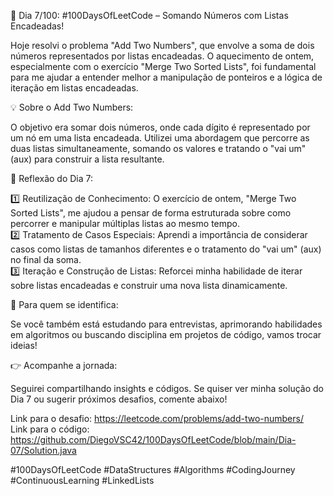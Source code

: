 🚀 Dia 7/100: #100DaysOfLeetCode – Somando Números com Listas Encadeadas!

Hoje resolvi o problema "Add Two Numbers", que envolve a soma de dois números representados por listas encadeadas. O aquecimento de ontem, especialmente com o exercício "Merge Two Sorted Lists", foi fundamental para me ajudar a entender melhor a manipulação de ponteiros e a lógica de iteração em listas encadeadas.

💡 Sobre o Add Two Numbers:

O objetivo era somar dois números, onde cada dígito é representado por um nó em uma lista encadeada. Utilizei uma abordagem que percorre as duas listas simultaneamente, somando os valores e tratando o "vai um" (aux) para construir a lista resultante.

🌟 Reflexão do Dia 7:

1️⃣ Reutilização de Conhecimento: O exercício de ontem, "Merge Two Sorted Lists", me ajudou a pensar de forma estruturada sobre como percorrer e manipular múltiplas listas ao mesmo tempo.  
2️⃣ Tratamento de Casos Especiais: Aprendi a importância de considerar casos como listas de tamanhos diferentes e o tratamento do "vai um" (aux) no final da soma.  
3️⃣ Iteração e Construção de Listas: Reforcei minha habilidade de iterar sobre listas encadeadas e construir uma nova lista dinamicamente.

📌 Para quem se identifica:

Se você também está estudando para entrevistas, aprimorando habilidades em algoritmos ou buscando disciplina em projetos de código, vamos trocar ideias!

👉 Acompanhe a jornada:

Seguirei compartilhando insights e códigos. Se quiser ver minha solução do Dia 7 ou sugerir próximos desafios, comente abaixo!

Link para o desafio: https://leetcode.com/problems/add-two-numbers/  
Link para o código: https://github.com/DiegoVSC42/100DaysOfLeetCode/blob/main/Dia-07/Solution.java

#100DaysOfLeetCode #DataStructures #Algorithms #CodingJourney #ContinuousLearning #LinkedLists
